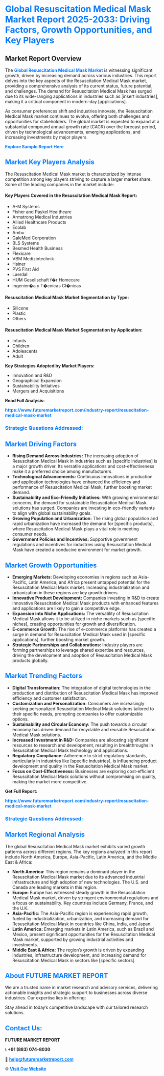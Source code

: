 <h1 style="color: #007BFF;">Global Resuscitation Medical Mask Market Report 2025-2033: Driving Factors, Growth Opportunities, and Key Players</h1>

<section id="overview">
<h2>Market Report Overview</h2>
<p>The <a href="https://www.futuremarketreport.com/industry-report/resuscitation-medical-mask-market" style="color: #007BFF; text-decoration: none;"><strong>Global Resuscitation Medical Mask Market</strong></a> is witnessing significant growth, driven by increasing demand across various industries. This report delves into the key aspects of the Resuscitation Medical Mask market, providing a comprehensive analysis of its current status, future potential, and challenges. The demand for Resuscitation Medical Mask has surged due to its wide-ranging applications in industries such as [insert industries], making it a critical component in modern-day [applications].</p>
<p>As consumer preferences shift and industries innovate, the Resuscitation Medical Mask market continues to evolve, offering both challenges and opportunities for stakeholders. The global market is expected to expand at a substantial compound annual growth rate (CAGR) over the forecast period, driven by technological advancements, emerging applications, and increasing investments by major players.</p>
</section>

<section id="overview">
<p><a href="https://www.futuremarketreport.com/request-sample/reportId=78673" style="color: #007BFF; text-decoration: none;"><strong>Explore Sample Report Here</strong></a></p>
</section>

<section id="key-players">
<h2 style="color: #007BFF;">Market Key Players Analysis</h2>
<p>The Resuscitation Medical Mask market is characterized by intense competition among key players striving to capture a larger market share. Some of the leading companies in the market include:</p>
<h4>Key Players Covered in the Resuscitation Medical Mask Report:</h4>
<ul><li>A-M Systems</li><li>Fisher and Paykel Healthcare</li><li>Armstrong Medical Industries</li><li>Allied Healthcare Products</li><li>Ecolab</li><li>Ambu</li><li>GaleMed Corporation</li><li>BLS Systems</li><li>Besmed Health Business</li><li>Flexicare</li><li>VBM Medizintechnik</li><li>Hsiner</li><li>PVS First Aid</li><li>Laerdal</li><li>HUM Gesellschaft f�r Homecare</li><li>Ingenier�a y T�cnicas Cl�nicas</li></ul>
<h4>Resuscitation Medical Mask Market Segmentation by Type:</h4>
<ul><li>Silicone</li><li>Plastic</li><li>Others</li></ul>

<h4>Resuscitation Medical Mask Market Segmentation by Application:</h4>
<ul><li>Infants</li><li>Children</li><li>Adolescents</li><li>Adult</li></ul>
<p><strong>Key Strategies Adopted by Market Players:</strong></p>
<ul>
<li>Innovation and R&D</li>
<li>Geographical Expansion</li>
<li>Sustainability Initiatives</li>
<li>Mergers and Acquisitions</li>
</ul>
</section>

<section>
<p><strong>Read Full Analysis: </strong></p><a href="https://www.futuremarketreport.com/industry-report/resuscitation-medical-mask-market" style="color: #007BFF; text-decoration: none;"><strong>https://www.futuremarketreport.com/industry-report/resuscitation-medical-mask-market</strong></a>
<h3 style="color: #007BFF;">Strategic Questions Addressed:</h3>
</section>

<section id="driving-factors">
<h2 style="color: #007BFF;">Market Driving Factors</h2>
<ul>
<li><strong>Rising Demand Across Industries:</strong> The increasing adoption of Resuscitation Medical Mask in industries such as [specific industries] is a major growth driver. Its versatile applications and cost-effectiveness make it a preferred choice among manufacturers.</li>
<li><strong>Technological Advancements:</strong> Continuous innovations in production and application technologies have enhanced the efficiency and performance of Resuscitation Medical Mask, further boosting market demand.</li>
<li><strong>Sustainability and Eco-Friendly Initiatives:</strong> With growing environmental concerns, the demand for sustainable Resuscitation Medical Mask solutions has surged. Companies are investing in eco-friendly variants to align with global sustainability goals.</li>
<li><strong>Growing Population and Urbanization:</strong> The rising global population and rapid urbanization have increased the demand for [specific products], where Resuscitation Medical Mask plays a vital role in meeting consumer needs.</li>
<li><strong>Government Policies and Incentives:</strong> Supportive government regulations and incentives for industries using Resuscitation Medical Mask have created a conducive environment for market growth.</li>
</ul>
</section>

<section id="growth-opportunities">
<h2 style="color: #007BFF;">Market Growth Opportunities</h2>
<ul>
<li><strong>Emerging Markets:</strong> Developing economies in regions such as Asia-Pacific, Latin America, and Africa present untapped potential for the Resuscitation Medical Mask market. Increasing industrialization and urbanization in these regions are key growth drivers.</li>
<li><strong>Innovative Product Development:</strong> Companies investing in R&D to create innovative Resuscitation Medical Mask products with enhanced features and applications are likely to gain a competitive edge.</li>
<li><strong>Expansion into Niche Applications:</strong> The versatility of Resuscitation Medical Mask allows it to be utilized in niche markets such as [specific niches], creating opportunities for growth and diversification.</li>
<li><strong>E-commerce Growth:</strong> The rise of e-commerce platforms has created a surge in demand for Resuscitation Medical Mask used in [specific applications], further boosting market growth.</li>
<li><strong>Strategic Partnerships and Collaborations:</strong> Industry players are forming partnerships to leverage shared expertise and resources, driving the development and adoption of Resuscitation Medical Mask products globally.</li>
</ul>
</section>

<section id="trending-factors">
<h2 style="color: #007BFF;">Market Trending Factors</h2>
<ul>
<li><strong>Digital Transformation:</strong> The integration of digital technologies in the production and distribution of Resuscitation Medical Mask has improved efficiency and customer satisfaction.</li>
<li><strong>Customization and Personalization:</strong> Consumers are increasingly seeking personalized Resuscitation Medical Mask solutions tailored to their specific needs, prompting companies to offer customizable options.</li>
<li><strong>Sustainability and Circular Economy:</strong> The push towards a circular economy has driven demand for recyclable and reusable Resuscitation Medical Mask solutions.</li>
<li><strong>Increased Investment in R&D:</strong> Companies are allocating significant resources to research and development, resulting in breakthroughs in Resuscitation Medical Mask technology and applications.</li>
<li><strong>Regulatory Compliance:</strong> Adherence to strict regulatory standards, particularly in industries like [specific industries], is influencing product development and quality in the Resuscitation Medical Mask market.</li>
<li><strong>Focus on Cost-Effectiveness:</strong> Businesses are exploring cost-efficient Resuscitation Medical Mask solutions without compromising on quality, making the market more competitive.</li>
</ul>
</section>

<section>
<p><strong>Get Full Report: </strong></p><a href="https://www.futuremarketreport.com/industry-report/resuscitation-medical-mask-market" style="color: #007BFF; text-decoration: none;"><strong>https://www.futuremarketreport.com/industry-report/resuscitation-medical-mask-market</strong></a>
<h3 style="color: #007BFF;">Strategic Questions Addressed:</h3>
</section>


<section id="regional-analysis">
<h2 style="color: #007BFF;">Market Regional Analysis</h2>
<p>The global Resuscitation Medical Mask market exhibits varied growth patterns across different regions. The key regions analyzed in this report include North America, Europe, Asia-Pacific, Latin America, and the Middle East & Africa:</p>
<ul>
<li><strong>North America:</strong> This region remains a dominant player in the Resuscitation Medical Mask market due to its advanced industrial infrastructure and high adoption of new technologies. The U.S. and Canada are leading markets in this region.</li>
<li><strong>Europe:</strong> Europe has witnessed steady growth in the Resuscitation Medical Mask market, driven by stringent environmental regulations and a focus on sustainability. Key countries include Germany, France, and the U.K.</li>
<li><strong>Asia-Pacific:</strong> The Asia-Pacific region is experiencing rapid growth, fueled by industrialization, urbanization, and increasing demand for Resuscitation Medical Mask in countries like China, India, and Japan.</li>
<li><strong>Latin America:</strong> Emerging markets in Latin America, such as Brazil and Mexico, present significant opportunities for the Resuscitation Medical Mask market, supported by growing industrial activities and investments.</li>
<li><strong>Middle East & Africa:</strong> The region’s growth is driven by expanding industries, infrastructure development, and increasing demand for Resuscitation Medical Mask in sectors like [specific sectors].</li>
</ul>
</section>

<footer>
<h2 style="color: #007BFF;">About FUTURE MARKET REPORT</h2>
<p>We are a trusted name in market research and advisory services, delivering actionable insights and strategic support to businesses across diverse industries. Our expertise lies in offering:</p>

<p>Stay ahead in today’s competitive landscape with our tailored research solutions.</p>

<h2 style="color: #007BFF;">Contact Us:</h2>
<p><strong>FUTURE MARKET REPORT</strong></p>
<p>📞 <strong>+91 (883) 074-8030</strong></p>
<p>📧 <strong><a href="mailto:help@futuremarketreport.com" style="color: #007BFF;">help@futuremarketreport.com</a></strong></p>
<p>🌐 <strong><a href="https://www.futuremarketreport.com/" style="color: #007BFF;">Visit Our Website</a></strong></p>
</footer>